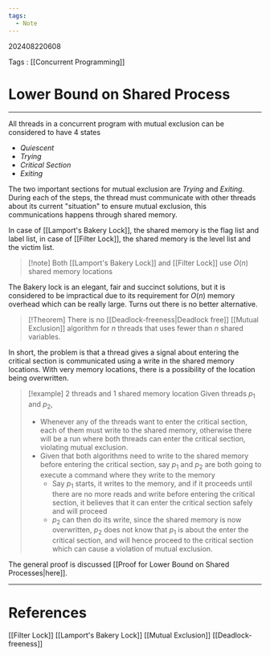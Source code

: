 ```yaml
---
tags:
  - Note
---
```

202408220608

Tags : [[Concurrent Programming]]
# Lower Bound on Shared Process
---
All threads in a concurrent program with mutual exclusion can be considered to have 4 states
- *Quiescent*
- *Trying*
- *Critical Section*
- *Exiting*

The two important sections for mutual exclusion are *Trying* and *Exiting*. During each of the steps, the thread must communicate with other threads about its current "situation" to ensure mutual exclusion, this communications happens through shared memory.

In case of [[Lamport's Bakery Lock]], the shared memory is the flag list and label list, in case of [[Filter Lock]], the shared memory is the level list and the victim list.

>[!note] Both [[Lamport's Bakery Lock]] and [[Filter Lock]] use $O(n)$ shared memory locations

The Bakery lock is an elegant, fair and succinct solutions, but it is considered to be impractical due to its requirement for $O(n)$ memory overhead which can be really large. Turns out there is no better alternative.

>[!Theorem]
>There is no [[Deadlock-freeness|Deadlock free]] [[Mutual Exclusion]] algorithm for $n$ threads that uses fewer than $n$ shared variables.

In short, the problem is that a thread gives a signal about entering the critical section is communicated using a write in the shared memory locations. With very memory locations, there is a possibility of the location being overwritten.

>[!example] 2 threads and 1 shared memory location
>Given threads $p_1$ and $p_2$,
>- Whenever any of the threads want to enter the critical section, each of them must write to the shared memory, otherwise there will be a run where both threads can enter the critical section, violating mutual exclusion.
>- Given that both algorithms need to write  to the shared memory before entering the critical section, say $p_1$ and $p_2$ are both going to execute a command where they write to the memory
>	- Say $p_1$ starts, it writes to the memory, and if it proceeds until there are no more reads and write before entering  the critical section, it believes that it can enter the critical section safely and will proceed
>	- $p_2$ can then do its write, since the shared memory is now overwritten, $p_2$ does not know that $p_1$ is about the enter the critical section, and will hence proceed to the critical section which can cause a violation of mutual exclusion.

The general proof is discussed [[Proof for Lower Bound on Shared Processes|here]].

---
# References
[[Filter Lock]]
[[Lamport's Bakery Lock]]
[[Mutual Exclusion]]
[[Deadlock-freeness]]